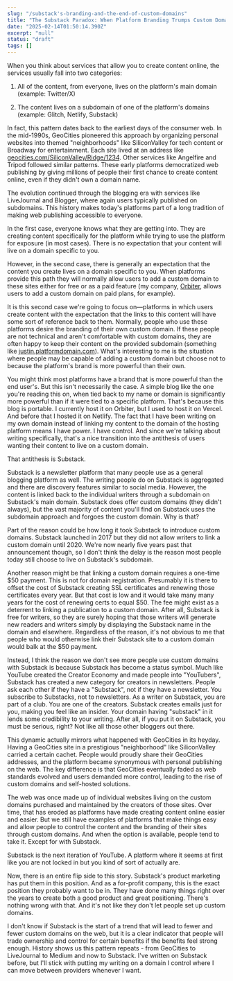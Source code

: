 ```yaml
---
slug: "/substack's-branding-and-the-end-of-custom-domains"
title: "The Substack Paradox: When Platform Branding Trumps Custom Domains"
date: "2025-02-14T01:50:14.390Z"
excerpt: "null"
status: "draft"
tags: []
---
```

When you think about services that allow you to create content online, the services usually fall into two categories:

1.  All of the content, from everyone, lives on the platform's main domain (example: Twitter/X)
    
2.  The content lives on a subdomain of one of the platform's domains (example: Glitch, Netlify, Substack)
    

In fact, this pattern dates back to the earliest days of the consumer web. In the mid-1990s, GeoCities pioneered this approach by organizing personal websites into themed "neighborhoods" like SiliconValley for tech content or Broadway for entertainment. Each site lived at an address like [geocities.com/SiliconValley/Ridge/1234](http://geocities.com/SiliconValley/Ridge/1234). Other services like Angelfire and Tripod followed similar patterns. These early platforms democratized web publishing by giving millions of people their first chance to create content online, even if they didn't own a domain name.

The evolution continued through the blogging era with services like LiveJournal and Blogger, where again users typically published on subdomains. This history makes today's platforms part of a long tradition of making web publishing accessible to everyone.

In the first case, everyone knows what they are getting into. They are creating content specifically for the platform while trying to use the platform for exposure (in most cases). There is no expectation that your content will live on a domain specific to you.

However, in the second case, there is generally an expectation that the content you create lives on a domain specific to you. When platforms provide this path they will normally allow users to add a custom domain to these sites either for free or as a paid feature (my company, [Orbiter](https://orbiter.host), allows users to add a custom domain on paid plans, for example).

It is this second case we're going to focus on—platforms in which users create content with the expectation that the links to this content will have some sort of reference back to them. Normally, people who use these platforms desire the branding of their own custom domain. If these people are not technical and aren't comfortable with custom domains, they are often happy to keep their content on the provided subdomain (something like [justin.platformdomain.com](http://justin.platformdomain.com)). What's interesting to me is the situation where people may be capable of adding a custom domain but choose not to because the platform's brand is more powerful than their own.

You might think most platforms have a brand that is more powerful than the end user's. But this isn't necessarily the case. A simple blog like the one you're reading this on, when tied back to my name or domain is significantly more powerful than if it were tied to a specific platform. That's because this blog is portable. I currently host it on Orbiter, but I used to host it on Vercel. And before that I hosted it on Netlify. The fact that I have been writing on my own domain instead of linking my content to the domain of the hosting platform means I have power. I have control. And since we're talking about writing specifically, that's a nice transition into the antithesis of users wanting their content to live on a custom domain.

That antithesis is Substack.

Substack is a newsletter platform that many people use as a general blogging platform as well. The writing people do on Substack is aggregated and there are discovery features similar to social media. However, the content is linked back to the individual writers through a subdomain on Substack's main domain. Substack does offer custom domains (they didn't always), but the vast majority of content you'll find on Substack uses the subdomain approach and forgoes the custom domain. Why is that?

Part of the reason could be how long it took Substack to introduce custom domains. Substack launched in 2017 but they did not allow writers to link a custom domain until 2020. We're now nearly five years past that announcement though, so I don't think the delay is the reason most people today still choose to live on Substack's subdomain.

Another reason might be that linking a custom domain requires a one-time $50 payment. This is not for domain registration. Presumably it is there to offset the cost of Substack creating SSL certificates and renewing those certificates every year. But that cost is low and it would take many many years for the cost of renewing certs to equal $50. The fee might exist as a deterrent to linking a publication to a custom domain. After all, Substack is free for writers, so they are surely hoping that those writers will generate new readers and writers simply by displaying the Substack name in the domain and elsewhere. Regardless of the reason, it's not obvious to me that people who would otherwise link their Substack site to a custom domain would balk at the $50 payment.

Instead, I think the reason we don't see more people use custom domains with Substack is because Substack has become a status symbol. Much like YouTube created the Creator Economy and made people into "YouTubers", Substack has created a new category for creators in newsletters. People ask each other if they have a "Substack", not if they have a newsletter. You subscribe to Substacks, not to newsletters. As a writer on Substack, you are part of a club. You are one of the creators. Substack creates emails just for you, making you feel like an insider. Your domain having "substack" in it lends some credibility to your writing. After all, if you put it on Substack, you must be serious, right? Not like all those other bloggers out there.

This dynamic actually mirrors what happened with GeoCities in its heyday. Having a GeoCities site in a prestigious "neighborhood" like SiliconValley carried a certain cachet. People would proudly share their GeoCities addresses, and the platform became synonymous with personal publishing on the web. The key difference is that GeoCities eventually faded as web standards evolved and users demanded more control, leading to the rise of custom domains and self-hosted solutions.

The web was once made up of individual websites living on the custom domains purchased and maintained by the creators of those sites. Over time, that has eroded as platforms have made creating content online easier and easier. But we still have examples of platforms that make things easy and allow people to control the content and the branding of their sites through custom domains. And when the option is available, people tend to take it. Except for with Substack.

Substack is the next iteration of YouTube. A platform where it seems at first like you are not locked in but you kind of sort of actually are.

Now, there is an entire flip side to this story. Substack's product marketing has put them in this position. And as a for-profit company, this is the exact position they probably want to be in. They have done many things right over the years to create both a good product and great positioning. There's nothing wrong with that. And it's not like they don't let people set up custom domains.

I don't know if Substack is the start of a trend that will lead to fewer and fewer custom domains on the web, but it is a clear indicator that people will trade ownership and control for certain benefits if the benefits feel strong enough. History shows us this pattern repeats - from GeoCities to LiveJournal to Medium and now to Substack. I've written on Substack before, but I'll stick with putting my writing on a domain I control where I can move between providers whenever I want.
